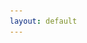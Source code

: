 ```yaml
---
layout: default
---
```

<!DOCTYPE html>
<html lang="en">
<head>
    <meta charset="UTF-8">
    <meta name="viewport" content="width=device-width, initial-scale=1.0">
    <title>Dr. Jorge Luis García Franco - Atmospheric Sciences</title>
    <style>
        * {
            margin: 0;
            padding: 0;
            box-sizing: border-box;
        }

        body {
            font-family: 'Segoe UI', Tahoma, Geneva, Verdana, sans-serif;
            background: linear-gradient(135deg, #667eea 0%, #764ba2 100%);
            color: #333;
            overflow-x: hidden;
        }

        .hero {
            min-height: 100vh;
            display: flex;
            align-items: center;
            justify-content: center;
            background: linear-gradient(135deg, rgba(102, 126, 234, 0.9) 0%, rgba(118, 75, 162, 0.9) 100%);
            position: relative;
            overflow: hidden;
        }

        .hero::before {
            content: '';
            position: absolute;
            top: 0;
            left: 0;
            right: 0;
            bottom: 0;
            background: url('data:image/svg+xml,<svg xmlns="http://www.w3.org/2000/svg" viewBox="0 0 1200 600"><path d="M0,300 Q300,200 600,300 T1200,300 L1200,600 L0,600 Z" fill="rgba(255,255,255,0.05)"/></svg>') no-repeat bottom;
            background-size: cover;
            animation: wave 20s ease-in-out infinite;
        }

        @keyframes wave {
            0%, 100% { transform: translateX(0) translateY(0); }
            50% { transform: translateX(-50px) translateY(-20px); }
        }

        .hero-content {
            max-width: 1200px;
            margin: 0 auto;
            padding: 60px 40px;
            display: grid;
            grid-template-columns: 1fr 1fr;
            gap: 60px;
            align-items: center;
            position: relative;
            z-index: 1;
        }

        .hero-text {
            color: white;
            animation: fadeInLeft 1s ease-out;
        }

        @keyframes fadeInLeft {
            from {
                opacity: 0;
                transform: translateX(-50px);
            }
            to {
                opacity: 1;
                transform: translateX(0);
            }
        }

        .hero-text h1 {
            font-size: 3.5em;
            margin-bottom: 20px;
            font-weight: 700;
            text-shadow: 2px 2px 4px rgba(0,0,0,0.2);
        }

        .hero-text h2 {
            font-size: 1.8em;
            margin-bottom: 30px;
            font-weight: 400;
            opacity: 0.95;
        }

        .hero-text p {
            font-size: 1.2em;
            line-height: 1.8;
            margin-bottom: 15px;
            opacity: 0.9;
        }

        .hero-image {
            position: relative;
            animation: fadeInRight 1s ease-out;
        }

        @keyframes fadeInRight {
            from {
                opacity: 0;
                transform: translateX(50px);
            }
            to {
                opacity: 1;
                transform: translateX(0);
            }
        }

        .hero-image img {
            width: 100%;
            border-radius: 20px;
            box-shadow: 0 20px 60px rgba(0,0,0,0.3);
            transition: transform 0.5s ease;
        }

        .hero-image:hover img {
            transform: scale(1.05) rotate(2deg);
        }

        .content-section {
            background: white;
            padding: 80px 40px;
            position: relative;
        }

        .container {
            max-width: 1200px;
            margin: 0 auto;
        }

        .section-title {
            font-size: 2.5em;
            margin-bottom: 20px;
            color: #667eea;
            position: relative;
            display: inline-block;
        }

        .section-title::after {
            content: '';
            position: absolute;
            bottom: -10px;
            left: 0;
            width: 60%;
            height: 4px;
            background: linear-gradient(90deg, #667eea, #764ba2);
            border-radius: 2px;
        }

        .research-intro {
            font-size: 1.2em;
            line-height: 1.8;
            color: #555;
            margin: 40px 0;
        }

        .papers-grid {
            display: grid;
            gap: 30px;
            margin-top: 50px;
        }

        .paper-card {
            background: linear-gradient(135deg, #f5f7fa 0%, #c3cfe2 100%);
            padding: 30px;
            border-radius: 15px;
            box-shadow: 0 5px 20px rgba(0,0,0,0.1);
            transition: all 0.3s ease;
            position: relative;
            overflow: hidden;
        }

        .paper-card::before {
            content: '';
            position: absolute;
            top: 0;
            left: 0;
            width: 5px;
            height: 100%;
            background: linear-gradient(180deg, #667eea, #764ba2);
        }

        .paper-card:hover {
            transform: translateY(-5px);
            box-shadow: 0 10px 30px rgba(102, 126, 234, 0.3);
        }

        .paper-number {
            position: absolute;
            top: 20px;
            right: 20px;
            font-size: 3em;
            font-weight: 700;
            color: rgba(102, 126, 234, 0.2);
        }

        .paper-card h3 {
            font-size: 1.5em;
            color: #333;
            margin-bottom: 15px;
            padding-right: 60px;
        }

        .paper-card p {
            color: #666;
            margin-bottom: 20px;
            line-height: 1.6;
        }

        .paper-link {
            display: inline-flex;
            align-items: center;
            gap: 10px;
            padding: 12px 25px;
            background: linear-gradient(135deg, #667eea 0%, #764ba2 100%);
            color: white;
            text-decoration: none;
            border-radius: 25px;
            font-weight: 600;
            transition: all 0.3s ease;
            box-shadow: 0 4px 15px rgba(102, 126, 234, 0.4);
        }

        .paper-link:hover {
            transform: translateX(5px);
            box-shadow: 0 6px 20px rgba(102, 126, 234, 0.6);
        }

        .group-section {
            background: linear-gradient(135deg, #667eea 0%, #764ba2 100%);
            padding: 80px 40px;
            color: white;
        }

        .group-photo-container {
            max-width: 900px;
            margin: 40px auto;
            position: relative;
        }

        .group-photo-container img {
            width: 100%;
            border-radius: 20px;
            box-shadow: 0 20px 60px rgba(0,0,0,0.4);
        }

        .cta-section {
            background: #f8f9fa;
            padding: 60px 40px;
            text-align: center;
        }

        .cta-box {
            max-width: 800px;
            margin: 0 auto;
            padding: 40px;
            background: white;
            border-radius: 15px;
            box-shadow: 0 10px 30px rgba(0,0,0,0.1);
        }

        .cta-box h3 {
            font-size: 2em;
            color: #667eea;
            margin-bottom: 20px;
        }

        .cta-box p {
            font-size: 1.2em;
            color: #666;
            margin-bottom: 30px;
        }

        .btn-primary {
            display: inline-block;
            padding: 15px 40px;
            background: linear-gradient(135deg, #667eea 0%, #764ba2 100%);
            color: white;
            text-decoration: none;
            border-radius: 30px;
            font-size: 1.1em;
            font-weight: 600;
            transition: all 0.3s ease;
            box-shadow: 0 5px 20px rgba(102, 126, 234, 0.4);
        }

        .btn-primary:hover {
            transform: translateY(-3px);
            box-shadow: 0 8px 25px rgba(102, 126, 234, 0.6);
        }

        .links-section {
            background: white;
            padding: 60px 40px;
        }

        .links-grid {
            display: grid;
            grid-template-columns: repeat(auto-fit, minmax(300px, 1fr));
            gap: 30px;
            margin-top: 40px;
        }

        .link-card {
            padding: 30px;
            background: linear-gradient(135deg, #f5f7fa 0%, #c3cfe2 100%);
            border-radius: 15px;
            text-align: center;
            transition: all 0.3s ease;
        }

        .link-card:hover {
            transform: translateY(-5px);
            box-shadow: 0 10px 30px rgba(0,0,0,0.15);
        }

        .link-card h3 {
            color: #667eea;
            margin-bottom: 15px;
            font-size: 1.5em;
        }

        .link-card a {
            color: #764ba2;
            text-decoration: none;
            font-weight: 600;
        }

        .link-card a:hover {
            text-decoration: underline;
        }

        @media (max-width: 768px) {
            .hero-content {
                grid-template-columns: 1fr;
                padding: 40px 20px;
            }

            .hero-text h1 {
                font-size: 2.5em;
            }

            .hero-text h2 {
                font-size: 1.4em;
            }

            .section-title {
                font-size: 2em;
            }
        }
    </style>
</head>
<body>
    <!-- Hero Section -->
    <section class="hero">
        <div class="hero-content">
            <div class="hero-text">
                <h1>JLGF</h1>
                <h2>Associate Professor of Atmospheric Sciences</h2>
                <p>📍 Escuela Nacional de Ciencias de la Tierra<br>
                Universidad Nacional Autónoma de México (UNAM)</p>
                <p>🌪️ Me gustan los tacos de tripa y las nubes que giran</p>
                <p>🌊 Adjunct Research Scientist at Lamont-Doherty Earth Observatory</p>
            </div>
            <div class="hero-image">
                <img src="docs/assets/imgs/foto_oficial.JPG" alt="Pretty Paris">
            </div>
        </div>
    </section>

    <!-- Research Section -->
    <section class="content-section">
        <div class="container">
            <h2 class="section-title">Research Focus</h2>
            <div class="research-intro">
                <p>My current research aims to better understand <strong>tropical climate variability and change</strong>, especially regarding monsoons in the Americas. I am also interested in tropical cyclone prediction at the extended-range, participating in several projects of sub-seasonal-to-seasonal prediction (S2S).</p>
            </div>

            <h2 class="section-title" style="margin-top: 60px;">Selected Publications</h2>
            <div class="papers-grid">
                <div class="paper-card">
                    <span class="paper-number">1</span>
                    <h3>MJO‐TC teleconnections and their influence on North American precipitation: Implications for subseasonal prediction.</h3>
                    <p> Geophysical Research Letters, 2025. </p>
                    <a href="papers/paper1.pdf" class="paper-link">
                        <span>Read Paper</span>
                        <span>→</span>
                    </a>
                </div>

                <div class="paper-card">
                    <span class="paper-number">2</span>
                    <h3>Paper Title Two</h3>
                    <p>Brief description of your second paper. This could include the journal name, year, and key findings or contributions.</p>
                    <a href="papers/paper2.pdf" class="paper-link">
                        <span>Read Paper</span>
                        <span>→</span>
                    </a>
                </div>

                <div class="paper-card">
                    <span class="paper-number">3</span>
                    <h3>Paper Title Three</h3>
                    <p>Brief description of your third paper. This could include the journal name, year, and key findings or contributions.</p>
                    <a href="papers/paper3.pdf" class="paper-link">
                        <span>Read Paper</span>
                        <span>→</span>
                    </a>
                </div>

                <div class="paper-card">
                    <span class="paper-number">4</span>
                    <h3>Paper Title Four</h3>
                    <p>Brief description of your fourth paper. This could include the journal name, year, and key findings or contributions.</p>
                    <a href="papers/paper4.pdf" class="paper-link">
                        <span>Read Paper</span>
                        <span>→</span>
                    </a>
                </div>

                <div class="paper-card">
                    <span class="paper-number">5</span>
                    <h3>Paper Title Five</h3>
                    <p>Brief description of your fifth paper. This could include the journal name, year, and key findings or contributions.</p>
                    <a href="papers/paper5.pdf" class="paper-link">
                        <span>Read Paper</span>
                        <span>→</span>
                    </a>
                </div>
            </div>
        </div>
    </section>

    <!-- Group Photo Section -->
    <section class="group-section">
        <div class="container">
            <h2 class="section-title" style="color: white;">Grupo de Modelación Climática Tropical</h2>
            <div class="group-photo-container">
                <img src="imgs/group_photo.jpg" alt="Research Group Photo">
            </div>
        </div>
    </section>

    <!-- CTA Section -->
    <section class="cta-section">
        <div class="cta-box">
            <h3>Looking for Graduate Students</h3>
            <p>Currently seeking motivated students interested in pursuing a Masters or PhD degree at UNAM focusing on tropical climate dynamics and prediction.</p>
            <a href="mailto:your.email@unam.mx" class="btn-primary">Get in Touch</a>
        </div>
    </section>

    <!-- Links Section -->
    <section class="links-section">
        <div class="container">
            <h2 class="section-title">Resources & Projects</h2>
            <div class="links-grid">
                <div class="link-card">
                    <h3>📚 About Me</h3>
                    <p><a href="./about.md">Learn more about my background</a></p>
                </div>
                <div class="link-card">
                    <h3>🔬 Research Projects</h3>
                    <p><a href="./research.md">Detailed project descriptions</a></p>
                </div>
                <div class="link-card">
                    <h3>👨‍🏫 Courses</h3>
                    <p><a href="./courses.md">Teaching materials (en Español)</a></p>
                </div>
                <div class="link-card">
                    <h3>🐍 PyDropsondes</h3>
                    <p><a href="https://jlgarciafranco.github.io/PyDropsondes/">Python package for TC dropsonde analysis</a></p>
                </div>
                <div class="link-card">
                    <h3>🌧️ MSTCP Dataset</h3>
                    <p><a href="https://zenodo.org/doi/10.5281/zenodo.8322962">Tropical cyclone precipitation estimates</a></p>
                </div>
                <div class="link-card">
                    <h3>🌍 Circulation Decomposition</h3>
                    <p><a href="https://github.com/JLGarciaFranco/Local_walker_hadley">Local Hadley & Walker circulation code</a></p>
                </div>
            </div>
        </div>
    </section>
</body>
</html>
